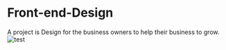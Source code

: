 # Front-end-Design
A project is Design for the business owners to help their business to grow.
![test](https://github.com/Attu786/Front-end-Design/assets/121522489/988b4720-a698-47e5-a0e0-e6c56eb248ee)

